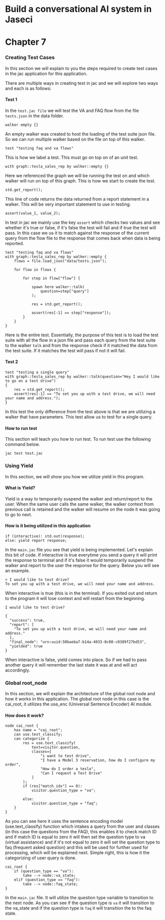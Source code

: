 # Build a conversational AI system in Jaseci

# Chapter 7

### Creating Test Cases
In this section we will explain to you the steps required to create test cases in the jac application for this application.

There are multiple ways in creating test in jac and we will explore two ways and each is as follows:

#### Test 1
In the ``test.jac file`` we will test the VA and FAQ flow from the file ``tests.json`` in the data folder.

```
walker empty {}
```
An empty walker was created to host the loading of the test suite json file. So we can run multiple walker based on the file on top of this walker.

```
test "testing faq and va flows"
```
This is how we label a test. This must go on top on of an unit test.

```
with graph::tesla_sales_rep by walker::empty {}
```
Here we referenced the graph we will be running the test on and which walker will run on top of this graph. This is how we start to create the test.

```
std.get_report();
```
This line of code returns the data returned from a report statement in a walker. This will be very important statement to use in testing.

```
assert(value_1, value_2);
```
In test in jac we mainly use the key ``assert`` which checks two values and see whether it's true or false, if it's false the test will fail and if true the test will pass. In this case we us it to match against the response of the current query from the flow file to the response that comes back when data is being reported.

```
test "testing faq and va flows"
with graph::tesla_sales_rep by walker::empty {
    flows = file.load_json("data/tests.json");

    for flow in flows {

        for step in flow["flow"] {

            spawn here walker::talk(
                question=step["query"]
            );

            res = std.get_report();

            assert(res[-1] == step["response"]);
        }
    }
}
```
Here is the entire test. Essentially, the purpose of this test is to load the test suite with all the flow in a json file and pass each query from the test suite to the walker `talk` and from the response check if it matched the data from the test suite. If it matches the test will pass if not it will fail.

#### Test 2
```
test "testing a single query"
with graph::tesla_sales_rep by walker::talk(question="Hey I would like to go on a test drive")
{
    res = std.get_report();
    assert(res[-1] == "To set you up with a test drive, we will need your name and address.");
}
```
In this test the only difference from the test above is that we are utilizing a walker that have parameters. This test allow us to test for a single query.

#### How to run test
This section will teach you how to run test. To run test use the following command below.

```
jac test test.jac
```

### Using Yield
In this section, we will show you how we utilize yield in this program.

#### What is Yield?
Yield is a way to temporarily suspend the walker and return/report to the user. When the same user calls the same walker, the walker context from previous call is retained and the walker will resume on the node it was going to go to next.

#### How is it being utilized in this application
```
if (interactive): std.out(response);
else: yield report response;
```
In the ``main.jac`` file you see that yield is being implemented. Let's explain this bit of code. If interactive is true everytime you send a query it will print the response to terminal and if it's false it would temporarily suspend the walker and report to the user the response for the query. Below you will see an example.

```
> I would like to test drive?
To set you up with a test drive, we will need your name and address.
```
When interactive is true (this is in the terminal). If you exited out and return to the program it will lose context and will restart from the beginning.

```
I would like to test drive?

{
  "success": true,
  "report": [
    "To set you up with a test drive, we will need your name and address."
  ],
  "final_node": "urn:uuid:50baeba7-b14a-4033-8c08-c0389f27bd53",
  "yielded": true
}
```
When interactive is false, yield comes into place. So if we had to pass another query it will remember the last state it was at and will act accordingly.

### Global root_node
In this section, we will explain the architecture of the global root node and how it works in this application. The global root node in this case is the cai_root, it utilizes the use_enc (Universal Sentence Encoder) AI module.

#### How does it work?
```
node cai_root {
    has name = "cai_root";
    can use.text_classify;
    can categorize {
        res = use.text_classify(
            text=visitor.question,
            classes=[
                "i want to test drive",
                "I have a Model 3 reservation, how do I configure my order",
                "How do I order a tesla",
                "Can I request a Test Drive"
            ]
        );
        if (res["match_idx"] == 0):
            visitor.question_type = "va";

        else:
            visitor.question_type = "faq";
    }
}
```
As you can see here it uses the sentence encoding model (use.text_classify) function which intakes a query from the user and classes (in this case the questions from the FAQ), this enables it to check match ID and if match ID is equal to zero it will then set the question type to va (virtual assistance) and if it's not equal to zero it will set the question type to faq (frequent asked question) and this will be used for further used for processing, which will be explained next. Simple right, this is how it the categorizing of user query is done.

```
cai_root {
    if (question_type == "va"):
        take --> node::va_state;
    elif (question_type == "faq"):
        take --> node::faq_state;
}
```
In the ``main.jac`` file. It will utilize the question type variable to transition to the next node. As you can see if the question type is ``va`` it will transition to the va_state and if the question type is ``faq`` it will transition the to the faq state.
